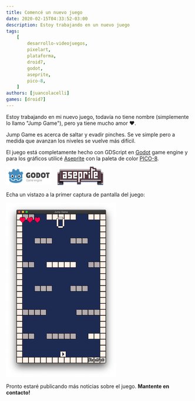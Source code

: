 ```yaml
---
title: Comencé un nuevo juego
date: 2020-02-15T04:33:52-03:00
description: Estoy trabajando en un nuevo juego
tags:
    [
        desarrollo-videojuegos,
        pixelart,
        plataforma,
        droid7,
        godot,
        aseprite,
        pico-8,
    ]
authors: [juancolacelli]
games: [droid7]
---
```


Estoy trabajando en mi nuevo juego, todavía no tiene nombre (simplemente lo llamo "Jump Game"), pero ya tiene mucho amor &hearts;.

Jump Game es acerca de saltar y evadir pinches. Se ve simple pero a medida que avanzan los niveles se vuelve más difícil.

El juego está completamente hecho con GDScript en [Godot](https://godotengine.org) game engine y para los gráficos utilicé [Aseprite](https://aseprite.org/) con la paleta de color [PICO-8](https://lospec.com/palette-list/pico-8).

![Godot](godot.png) &nbsp;&nbsp; ![Aseprite](aseprite.png)

Echa un vistazo a la primer captura de pantalla del juego:

![Game screenshot](screenshot.png)

Pronto estaré publicando más noticias sobre el juego. **Mantente en contacto!**
